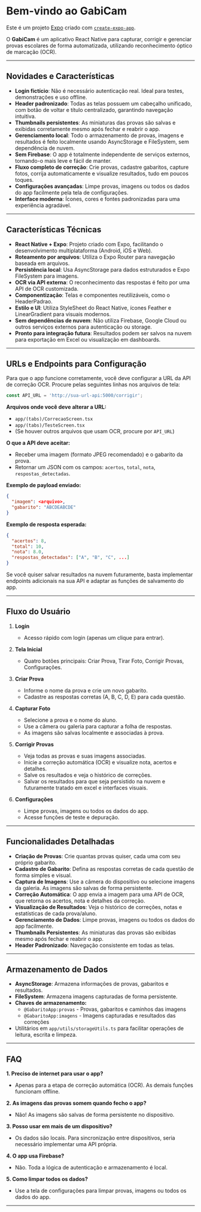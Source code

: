 # Bem-vindo ao GabiCam

Este é um projeto [Expo](https://expo.dev) criado com [`create-expo-app`](https://www.npmjs.com/package/create-expo-app).

O **GabiCam** é um aplicativo React Native para capturar, corrigir e gerenciar provas escolares de forma automatizada, utilizando reconhecimento óptico de marcação (OCR).

---

## Novidades e Características

- **Login fictício**: Não é necessário autenticação real. Ideal para testes, demonstrações e uso offline.
- **Header padronizado**: Todas as telas possuem um cabeçalho unificado, com botão de voltar e título centralizado, garantindo navegação intuitiva.
- **Thumbnails persistentes**: As miniaturas das provas são salvas e exibidas corretamente mesmo após fechar e reabrir o app.
- **Gerenciamento local**: Todo o armazenamento de provas, imagens e resultados é feito localmente usando AsyncStorage e FileSystem, sem dependência de nuvem.
- **Sem Firebase**: O app é totalmente independente de serviços externos, tornando-o mais leve e fácil de manter.
- **Fluxo completo de correção**: Crie provas, cadastre gabaritos, capture fotos, corrija automaticamente e visualize resultados, tudo em poucos toques.
- **Configurações avançadas**: Limpe provas, imagens ou todos os dados do app facilmente pela tela de configurações.
- **Interface moderna**: Ícones, cores e fontes padronizadas para uma experiência agradável.

---

## Características Técnicas

- **React Native + Expo**: Projeto criado com Expo, facilitando o desenvolvimento multiplataforma (Android, iOS e Web).
- **Roteamento por arquivos**: Utiliza o Expo Router para navegação baseada em arquivos.
- **Persistência local**: Usa AsyncStorage para dados estruturados e Expo FileSystem para imagens.
- **OCR via API externa**: O reconhecimento das respostas é feito por uma API de OCR customizada.
- **Componentização**: Telas e componentes reutilizáveis, como o HeaderPadrao.
- **Estilo e UI**: Utiliza StyleSheet do React Native, ícones Feather e LinearGradient para visuais modernos.
- **Sem dependências de nuvem**: Não utiliza Firebase, Google Cloud ou outros serviços externos para autenticação ou storage.
- **Pronto para integração futura**: Resultados podem ser salvos na nuvem para exportação em Excel ou visualização em dashboards.

---

## URLs e Endpoints para Configuração

Para que o app funcione corretamente, você deve configurar a URL da API de correção OCR. Procure pelas seguintes linhas nos arquivos de tela:

```typescript
const API_URL = 'http://sua-url-api:5000/corrigir';
```

**Arquivos onde você deve alterar a URL:**
- `app/(tabs)/CorrecaoScreen.tsx`
- `app/(tabs)/TesteScreen.tsx`
- (Se houver outros arquivos que usam OCR, procure por `API_URL`)

**O que a API deve aceitar:**
- Receber uma imagem (formato JPEG recomendado) e o gabarito da prova.
- Retornar um JSON com os campos: `acertos`, `total`, `nota`, `respostas_detectadas`.

**Exemplo de payload enviado:**
```json
{
  "imagem": <arquivo>,
  "gabarito": "ABCDEABCDE"
}
```

**Exemplo de resposta esperada:**
```json
{
  "acertos": 8,
  "total": 10,
  "nota": 8.0,
  "respostas_detectadas": ["A", "B", "C", ...]
}
```

Se você quiser salvar resultados na nuvem futuramente, basta implementar endpoints adicionais na sua API e adaptar as funções de salvamento do app.

---

## Fluxo do Usuário

1. **Login**
   - Acesso rápido com login (apenas um clique para entrar).

2. **Tela Inicial**
   - Quatro botões principais: Criar Prova, Tirar Foto, Corrigir Provas, Configurações.

3. **Criar Prova**
   - Informe o nome da prova e crie um novo gabarito.
   - Cadastre as respostas corretas (A, B, C, D, E) para cada questão.

4. **Capturar Foto**
   - Selecione a prova e o nome do aluno.
   - Use a câmera ou galeria para capturar a folha de respostas.
   - As imagens são salvas localmente e associadas à prova.

5. **Corrigir Provas**
   - Veja todas as provas e suas imagens associadas.
   - Inicie a correção automática (OCR) e visualize nota, acertos e detalhes.
   - Salve os resultados e veja o histórico de correções.
   - Salvar os resultados para que seja persistido na nuvem e futuramente tratado em excel e interfaces visuais.

6. **Configurações**
   - Limpe provas, imagens ou todos os dados do app.
   - Acesse funções de teste e depuração.

---

## Funcionalidades Detalhadas

- **Criação de Provas**: Crie quantas provas quiser, cada uma com seu próprio gabarito.
- **Cadastro de Gabarito**: Defina as respostas corretas de cada questão de forma simples e visual.
- **Captura de Imagens**: Use a câmera do dispositivo ou selecione imagens da galeria. As imagens são salvas de forma persistente.
- **Correção Automática**: O app envia a imagem para uma API de OCR, que retorna os acertos, nota e detalhes da correção.
- **Visualização de Resultados**: Veja o histórico de correções, notas e estatísticas de cada prova/aluno.
- **Gerenciamento de Dados**: Limpe provas, imagens ou todos os dados do app facilmente.
- **Thumbnails Persistentes**: As miniaturas das provas são exibidas mesmo após fechar e reabrir o app.
- **Header Padronizado**: Navegação consistente em todas as telas.

---

## Armazenamento de Dados

- **AsyncStorage**: Armazena informações de provas, gabaritos e resultados.
- **FileSystem**: Armazena imagens capturadas de forma persistente.
- **Chaves de armazenamento:**
  - `@GabaritoApp:provas` - Provas, gabaritos e caminhos das imagens
  - `@GabaritoApp:imagens` - Imagens capturadas e resultados das correções
- Utilitários em `app/utils/storageUtils.ts` para facilitar operações de leitura, escrita e limpeza.

---

## FAQ

**1. Preciso de internet para usar o app?**
- Apenas para a etapa de correção automática (OCR). As demais funções funcionam offline.

**2. As imagens das provas somem quando fecho o app?**
- Não! As imagens são salvas de forma persistente no dispositivo.

**3. Posso usar em mais de um dispositivo?**
- Os dados são locais. Para sincronização entre dispositivos, seria necessário implementar uma API própria.

**4. O app usa Firebase?**
- Não. Toda a lógica de autenticação e armazenamento é local.

**5. Como limpar todos os dados?**
- Use a tela de configurações para limpar provas, imagens ou todos os dados do app.

---